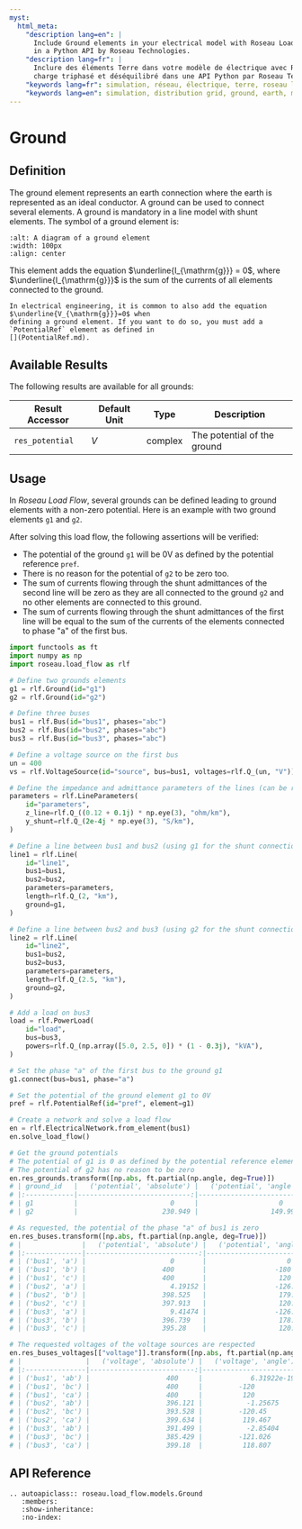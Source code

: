 ```yaml
---
myst:
  html_meta:
    "description lang=en": |
      Include Ground elements in your electrical model with Roseau Load Flow - Three-phase unbalanced load flow solver
      in a Python API by Roseau Technologies.
    "description lang=fr": |
      Inclure des éléments Terre dans votre modèle de électrique avec Roseau Load Flow - Solveur d'écoulement de
      charge triphasé et déséquilibré dans une API Python par Roseau Technologies.
    "keywords lang=fr": simulation, réseau, électrique, terre, roseau load flow, modèle
    "keywords lang=en": simulation, distribution grid, ground, earth, model
---
```


# Ground

## Definition

The ground element represents an earth connection where the earth is represented as an ideal
conductor. A ground can be used to connect several elements. A ground is mandatory in a line
model with shunt elements. The symbol of a ground element is:

```{image} /_static/Ground.svg
:alt: A diagram of a ground element
:width: 100px
:align: center
```

This element adds the equation $\underline{I_{\mathrm{g}}} = 0$, where $\underline{I_{\mathrm{g}}}$
is the sum of the currents of all elements connected to the ground.

```{warning}
In electrical engineering, it is common to also add the equation $\underline{V_{\mathrm{g}}}=0$ when
defining a ground element. If you want to do so, you must add a `PotentialRef` element as defined in
[](PotentialRef.md).
```

## Available Results

The following results are available for all grounds:

| Result Accessor | Default Unit | Type    | Description                 |
| --------------- | ------------ | ------- | --------------------------- |
| `res_potential` | $V$          | complex | The potential of the ground |

## Usage

In _Roseau Load Flow_, several grounds can be defined leading to ground elements with a non-zero
potential. Here is an example with two ground elements `g1` and `g2`.

After solving this load flow, the following assertions will be verified:

- The potential of the ground `g1` will be 0V as defined by the potential reference `pref`.
- There is no reason for the potential of `g2` to be zero too.
- The sum of currents flowing through the shunt admittances of the second line will be zero as they
  are all connected to the ground `g2` and no other elements are connected to this ground.
- The sum of currents flowing through the shunt admittances of the first line will be equal to the
  sum of the currents of the elements connected to phase "a" of the first bus.
  <!-- TODO: add an example when we have the shunt currents of the line -->

```python
import functools as ft
import numpy as np
import roseau.load_flow as rlf

# Define two grounds elements
g1 = rlf.Ground(id="g1")
g2 = rlf.Ground(id="g2")

# Define three buses
bus1 = rlf.Bus(id="bus1", phases="abc")
bus2 = rlf.Bus(id="bus2", phases="abc")
bus3 = rlf.Bus(id="bus3", phases="abc")

# Define a voltage source on the first bus
un = 400
vs = rlf.VoltageSource(id="source", bus=bus1, voltages=rlf.Q_(un, "V"))

# Define the impedance and admittance parameters of the lines (can be reused)
parameters = rlf.LineParameters(
    id="parameters",
    z_line=rlf.Q_((0.12 + 0.1j) * np.eye(3), "ohm/km"),
    y_shunt=rlf.Q_(2e-4j * np.eye(3), "S/km"),
)

# Define a line between bus1 and bus2 (using g1 for the shunt connections)
line1 = rlf.Line(
    id="line1",
    bus1=bus1,
    bus2=bus2,
    parameters=parameters,
    length=rlf.Q_(2, "km"),
    ground=g1,
)

# Define a line between bus2 and bus3 (using g2 for the shunt connections)
line2 = rlf.Line(
    id="line2",
    bus1=bus2,
    bus2=bus3,
    parameters=parameters,
    length=rlf.Q_(2.5, "km"),
    ground=g2,
)

# Add a load on bus3
load = rlf.PowerLoad(
    id="load",
    bus=bus3,
    powers=rlf.Q_(np.array([5.0, 2.5, 0]) * (1 - 0.3j), "kVA"),
)

# Set the phase "a" of the first bus to the ground g1
g1.connect(bus=bus1, phase="a")

# Set the potential of the ground element g1 to 0V
pref = rlf.PotentialRef(id="pref", element=g1)

# Create a network and solve a load flow
en = rlf.ElectricalNetwork.from_element(bus1)
en.solve_load_flow()

# Get the ground potentials
# The potential of g1 is 0 as defined by the potential reference element
# The potential of g2 has no reason to be zero
en.res_grounds.transform([np.abs, ft.partial(np.angle, deg=True)])
# | ground_id   |   ('potential', 'absolute') |   ('potential', 'angle') |
# |:------------|----------------------------:|-------------------------:|
# | g1          |                       0     |                    0     |
# | g2          |                     230.949 |                  149.997 |

# As requested, the potential of the phase "a" of bus1 is zero
en.res_buses.transform([np.abs, ft.partial(np.angle, deg=True)])
# |               |   ('potential', 'absolute') |   ('potential', 'angle') |
# |:--------------|----------------------------:|-------------------------:|
# | ('bus1', 'a') |                     0       |                    0     |
# | ('bus1', 'b') |                   400       |                 -180     |
# | ('bus1', 'c') |                   400       |                  120     |
# | ('bus2', 'a') |                     4.19152 |                 -126.007 |
# | ('bus2', 'b') |                   398.525   |                  179.238 |
# | ('bus2', 'c') |                   397.913   |                  120.016 |
# | ('bus3', 'a') |                     9.41474 |                 -126.102 |
# | ('bus3', 'b') |                   396.739   |                  178.283 |
# | ('bus3', 'c') |                   395.28    |                  120.043 |

# The requested voltages of the voltage sources are respected
en.res_buses_voltages[["voltage"]].transform([np.abs, ft.partial(np.angle, deg=True)])
# |                |   ('voltage', 'absolute') |   ('voltage', 'angle') |
# |:---------------|--------------------------:|-----------------------:|
# | ('bus1', 'ab') |                   400     |            6.31922e-19 |
# | ('bus1', 'bc') |                   400     |         -120           |
# | ('bus1', 'ca') |                   400     |          120           |
# | ('bus2', 'ab') |                   396.121 |           -1.25675     |
# | ('bus2', 'bc') |                   393.528 |         -120.45        |
# | ('bus2', 'ca') |                   399.634 |          119.467       |
# | ('bus3', 'ab') |                   391.499 |           -2.85404     |
# | ('bus3', 'bc') |                   385.429 |         -121.026       |
# | ('bus3', 'ca') |                   399.18  |          118.807       |
```

## API Reference

```{eval-rst}
.. autoapiclass:: roseau.load_flow.models.Ground
   :members:
   :show-inheritance:
   :no-index:
```
